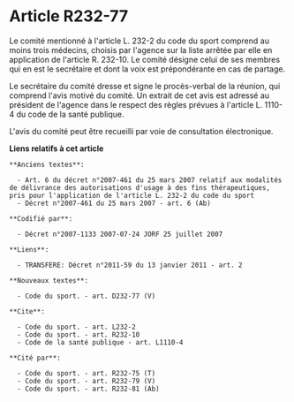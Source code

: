 # Article R232-77

Le comité mentionné à l'article L. 232-2 du code du sport comprend au moins trois médecins, choisis par l'agence sur la liste
arrêtée par elle en application de l'article R. 232-10. Le comité désigne celui de ses membres qui en est le secrétaire et
dont la voix est prépondérante en cas de partage.

Le secrétaire du comité dresse et signe le procès-verbal de la réunion, qui comprend l'avis motivé du comité. Un extrait de
cet avis est adressé au président de l'agence dans le respect des règles prévues à l'article L. 1110-4 du code de la santé
publique.

L'avis du comité peut être recueilli par voie de consultation électronique.

**Liens relatifs à cet article**

	**Anciens textes**:

	  - Art. 6 du décret n°2007-461 du 25 mars 2007 relatif aux modalités de délivrance des autorisations d'usage à des fins thérapeutiques, pris pour l'application de l'article L. 232-2 du code du sport
	  - Décret n°2007-461 du 25 mars 2007 - art. 6 (Ab)

	**Codifié par**:

	  - Décret n°2007-1133 2007-07-24 JORF 25 juillet 2007

	**Liens**:

	  - TRANSFERE: Décret n°2011-59 du 13 janvier 2011 - art. 2

	**Nouveaux textes**:

	  - Code du sport. - art. D232-77 (V)

	**Cite**:

	  - Code du sport. - art. L232-2
	  - Code du sport. - art. R232-10
	  - Code de la santé publique - art. L1110-4

	**Cité par**:

	  - Code du sport. - art. R232-75 (T)
	  - Code du sport. - art. R232-79 (V)
	  - Code du sport. - art. R232-81 (Ab)
